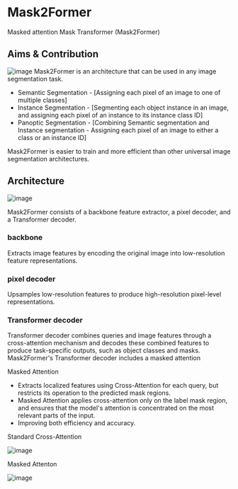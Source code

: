 # Mask2Former

Masked attention Mask Transformer (Mask2Former)

## Aims & Contribution

![image](https://github.com/user-attachments/assets/31c4ebb0-828a-4533-8791-316b34f975ce)
Mask2Former is an architecture that can be used in any image segmentation task. 
- Semantic Segmentation   -   [Assigning each pixel of an image to one of multiple classes]
- Instance Segmentation   -  [Segmenting each object instance in an image, and assigning each pixel of an instance to its instance class ID]
- Panoptic Segmentation   -  [Combining Semantic segmentation and Instance segmentation - Assigning each pixel of an image to either a class or an instance ID]

Mask2Former is easier to train and more efficient than other universal image segmentation architectures.

## Architecture
![image](https://github.com/user-attachments/assets/9d55509c-42fc-4e2e-bf76-5b7b652b9558)

Mask2Former consists of a backbone feature extractor, a pixel decoder, and a Transformer decoder.

### backbone 
Extracts image features by encoding the original image into low-resolution feature representations.

### pixel decoder
Upsamples low-resolution features to produce high-resolution pixel-level representations. 

### Transformer decoder
Transformer decoder combines queries and image features through a cross-attention mechanism and decodes these combined features to produce task-specific outputs, such as object classes and masks. 
Mask2Former's Transformer decoder includes a masked attention 

Masked Attention
- Extracts localized features using Cross-Attention for each query, but restricts its operation to the predicted mask regions.
- Masked Attention applies cross-attention only on the label mask region, and ensures that the model's attention is concentrated on the most relevant parts of the input.
- Improving both efficiency and accuracy.  

Standard Cross-Attention

![image](https://github.com/user-attachments/assets/e1fc2b98-acf5-4be3-a804-060eb2f48a2b)

Masked Attenton

![image](https://github.com/user-attachments/assets/7bf68513-40ab-4dce-9fd4-d0e4d95d2652)


